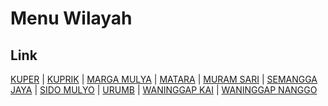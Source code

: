 # Menu Wilayah

## Link

[KUPER](https://github.com/gigit-pemilu/pemilu-2024-93-papua-selatan/tree/main/pilpres/hitung-suara/sub/93-papua-selatan/sub/01-merauke/sub/05-semangga/sub/2006-kuper)
 | 
[KUPRIK](https://github.com/gigit-pemilu/pemilu-2024-93-papua-selatan/tree/main/pilpres/hitung-suara/sub/93-papua-selatan/sub/01-merauke/sub/05-semangga/sub/2005-kuprik)
 | 
[MARGA MULYA](https://github.com/gigit-pemilu/pemilu-2024-93-papua-selatan/tree/main/pilpres/hitung-suara/sub/93-papua-selatan/sub/01-merauke/sub/05-semangga/sub/2008-marga-mulya)
 | 
[MATARA](https://github.com/gigit-pemilu/pemilu-2024-93-papua-selatan/tree/main/pilpres/hitung-suara/sub/93-papua-selatan/sub/01-merauke/sub/05-semangga/sub/2001-matara)
 | 
[MURAM SARI](https://github.com/gigit-pemilu/pemilu-2024-93-papua-selatan/tree/main/pilpres/hitung-suara/sub/93-papua-selatan/sub/01-merauke/sub/05-semangga/sub/2009-muram-sari)
 | 
[SEMANGGA JAYA](https://github.com/gigit-pemilu/pemilu-2024-93-papua-selatan/tree/main/pilpres/hitung-suara/sub/93-papua-selatan/sub/01-merauke/sub/05-semangga/sub/2007-semangga-jaya)
 | 
[SIDO MULYO](https://github.com/gigit-pemilu/pemilu-2024-93-papua-selatan/tree/main/pilpres/hitung-suara/sub/93-papua-selatan/sub/01-merauke/sub/05-semangga/sub/2004-sido-mulyo)
 | 
[URUMB](https://github.com/gigit-pemilu/pemilu-2024-93-papua-selatan/tree/main/pilpres/hitung-suara/sub/93-papua-selatan/sub/01-merauke/sub/05-semangga/sub/2003-urumb)
 | 
[WANINGGAP KAI](https://github.com/gigit-pemilu/pemilu-2024-93-papua-selatan/tree/main/pilpres/hitung-suara/sub/93-papua-selatan/sub/01-merauke/sub/05-semangga/sub/2010-waninggap-kai)
 | 
[WANINGGAP NANGGO](https://github.com/gigit-pemilu/pemilu-2024-93-papua-selatan/tree/main/pilpres/hitung-suara/sub/93-papua-selatan/sub/01-merauke/sub/05-semangga/sub/2002-waninggap-nanggo)

